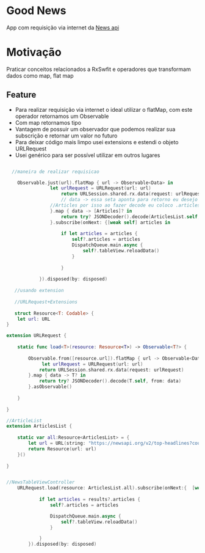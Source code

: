 # Good News
App com requisição via internet da [News api](https://newsapi.org/)

# Motivação
Praticar conceitos relacionados a RxSwfit e operadores que transformam dados como map, flat map

## Feature
- Para realizar requisição via internet o ideal utilizar o flatMap, com este operador retornamos um Observable
- Com map retornamos tipo
- Vantagem de possuir um observador que podemos realizar sua subscrição e retornar um valor no futuro
- Para deixar código mais limpo usei extensions e estendi o objeto URLRequest
- Usei genérico para ser possível utilizar em outros lugares 


```swift

  //maneira de realizar requisicao

	Observable.just(url).flatMap { url -> Observable<Data> in
				let urlRequest = URLRequest(url: url)
					return URLSession.shared.rx.data(request: urlRequest)
					// data -> essa seta aponta para retorno eu desejo retornar um array
				//Articles por isso ao fazer decode eu coloco .articles
				}.map { data -> [Articles]? in
					return try? JSONDecoder().decode(ArticlesList.self, from: data).articles
				}.subscribe(onNext: {[weak self] articles in
		
					if let articles = articles {
						self?.articles = articles
						DispatchQueue.main.async {
							self?.tableView.reloadData()
						}
		
					}
		
			}).disposed(by: disposed)
      
   //usando extension   
   
   //URLRequest+Extensions
   
   struct Resource<T: Codable> {
	let url: URL
}

extension URLRequest {
  
	static func load<T>(resource: Resource<T>) -> Observable<T?> {
		 
		Observable.from([resource.url]).flatMap { url -> Observable<Data> in
			 let urlRequest = URLRequest(url: url)
			return URLSession.shared.rx.data(request: urlRequest)
		}.map { data -> T? in
			return try? JSONDecoder().decode(T.self, from: data)
		}.asObservable()
		
	}
	
}

//ArticleList 
extension ArticlesList {
	
	static var all:Resource<ArticlesList> = {
		let url = URL(string: "https://newsapi.org/v2/top-headlines?country=us&apiKey=e03da12b408445449464ceb16db4963a")!
		return Resource(url: url)
	}()
	
}


//NewsTableViewController
	URLRequest.load(resource: ArticlesList.all).subscribe(onNext:{  [weak self ] results in
			
			if let articles = results?.articles {
				self?.articles = articles

				DispatchQueue.main.async {
					self?.tableView.reloadData()
				}

			}
		}).disposed(by: disposed)



```
